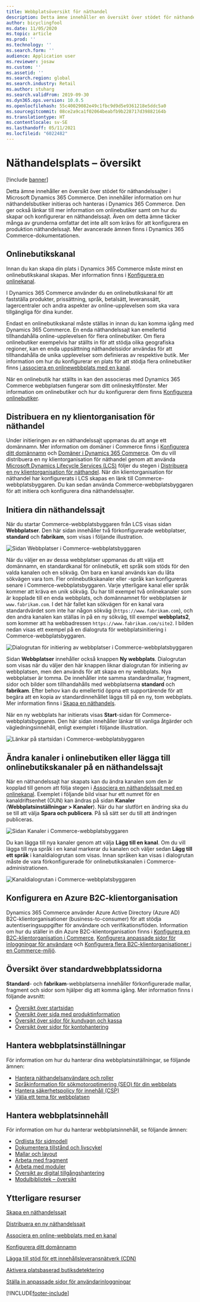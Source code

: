 ```yaml
---
title: Webbplatsöversikt för näthandel
description: Detta ämne innehåller en översikt över stödet för näthandelssajter i Microsoft Dynamics 365 Commerce.
author: bicyclingfool
ms.date: 11/05/2020
ms.topic: article
ms.prod: ''
ms.technology: ''
ms.search.form: ''
audience: Application user
ms.reviewer: josaw
ms.custom: ''
ms.assetid: ''
ms.search.region: global
ms.search.industry: Retail
ms.author: stuharg
ms.search.validFrom: 2019-09-30
ms.dyn365.ops.version: 10.0.5
ms.openlocfilehash: 55c40029082e49c1fbc9d9d5e9361218e5ddc5a0
ms.sourcegitcommit: 08ce2a9ca1f02064beabfb9b228717d39882164b
ms.translationtype: HT
ms.contentlocale: sv-SE
ms.lasthandoff: 05/11/2021
ms.locfileid: "6022482"
---
```

# <a name="e-commerce-site-overview"></a>Näthandelsplats – översikt

[!include [banner](includes/banner.md)]

Detta ämne innehåller en översikt över stödet för näthandelssajter i Microsoft Dynamics 365 Commerce. Den innehåller information om hur näthandelsbutiker initieras och hanteras i Dynamics 365 Commerce. Den ger också länkar till mer information om onlinebutiker samt om hur du skapar och konfigurerar en näthandelssajt. Även om detta ämne täcker många av grunderna omfattar det inte allt som krävs för att konfigurera en produktion näthandelssajt. Mer avancerade ämnen finns i Dynamics 365 Commerce-dokumentationen.

## <a name="online-store-channel"></a>Onlinebutikskanal

Innan du kan skapa din plats i Dynamics 365 Commerce måste minst en onlinebutikskanal skapas. Mer information finns i [Konfigurera en onlinekanal](channel-setup-online.md). 

I Dynamics 365 Commerce använder du en onlinebutikskanal för att fastställa produkter, prissättning, språk, betalsätt, leveranssätt, lagercentraler och andra aspekter av online-upplevelsen som ska vara tillgängliga för dina kunder.

Endast en onlinebutikskanal måste ställas in innan du kan komma igång med Dynamics 365 Commerce. En enda näthandelssajt kan emellertid tillhandahålla online-upplevelsen för flera onlinebutiker. Om flera onlinebutiker exempelvis har ställts in för att stödja olika geografiska regioner, kan en enda uppsättning näthandelssidor användas för att tillhandahålla de unika upplevelser som definieras av respektive butik. Mer information om hur du konfigurerar en plats för att stödja flera onlinebutiker finns [i associera en onlinewebbplats med en kanal](associate-site-online-store.md).

När en onlinebutik har ställts in kan den associeras med Dynamics 365 Commerce webbplatsen fungerar som ditt onlineskyltfönster. Mer information om onlinebutiker och hur du konfigurerar dem finns [Konfigurera onlinebutiker](/dynamics365/unified-operations/retail/online-stores).

## <a name="deploy-a-new-e-commerce-tenant"></a>Distribuera en ny klientorganisation för näthandel

Under initieringen av en näthandelssajt uppmanas du att ange ett domännamn. Mer information om domäner i Commerce finns i [Konfigurera ditt domännamn](configure-your-domain-name.md) och [Domäner i Dynamics 365 Commerce](domains-commerce.md). Om du vill distribuera en ny klientorganisation för näthandel genom att använda [Microsoft Dynamics Lifecycle Services (LCS)](/dynamics365/unified-operations/dev-itpro/lifecycle-services/lcs-user-guide) följer du stegen i [Distribuera en ny klientorganisation för näthandel](deploy-ecommerce-site.md). När din klientorganisation för näthandel har konfigurerats i LCS skapas en länk till Commerce-webbplatsbyggaren. Du kan sedan använda Commerce-webbplatsbyggaren för att initiera och konfigurera dina näthandelssajter.

## <a name="initialize-your-e-commerce-site"></a>Initiera din näthandelssajt

När du startar Commerce-webbplatsbyggaren från LCS visas sidan **Webbplatser**. Den här sidan innehåller två förkonfigurerade webbplatser, **standard** och **fabrikam**, som visas i följande illustration.

![Sidan Webbplatser i Commerce-webbplatsbyggaren](media/e-commerce-site-01.png)

När du väljer en av dessa webbplatser uppmanas du att välja ett domännamn, en standardkanal för onlinebutik, ett språk som stöds för den valda kanalen och en sökväg. Om bara en kanal används kan du låta sökvägen vara tom. Fler onlinebutikskanaler eller -språk kan konfigureras senare i Commerce-webbplatsbyggaren. Varje ytterligare kanal eller språk kommer att kräva en unik sökväg. Du har till exempel två onlinekanaler som är kopplade till en enda webbplats, och domännamnet för webbplatsen är `www.fabrikam.com`. I det här fallet kan sökvägen för en kanal vara standardvärdet som inte har någon sökväg (`https://www.fabrikam.com`), och den andra kanalen kan ställas in på en ny sökväg, till exempel **webbplats2**, som kommer att ha webbadressen `https://www.fabrikam.com/site2`. I bilden nedan visas ett exempel på en dialogruta för webbplatsinitiering i Commerce-webbplatsbyggaren.

![Dialogrutan för initiering av webbplatser i Commerce-webbplatsbyggaren](media/e-commerce-site-02.png)

Sidan **Webbplatser** innehåller också knappen **Ny webbplats**. Dialogrutan som visas när du väljer den här knappen liknar dialogrutan för initiering av webbplatsen, men den används för att skapa en ny webbplats. Nya webbplatser är tomma. De innehåller inte samma standardmallar, fragment, sidor och bilder som tillhandahålls med webbplatserna **standard** och **fabrikam**. Efter behov kan du emellertid öppna ett supportärende för att begära att en kopia av standardinnehållet läggs till på en ny, tom webbplats. Mer information finns i [Skapa en näthandels](create-ecommerce-site.md).

När en ny webbplats har initierats visas **Start**-sidan för Commerce-webbplatsbyggaren. Den här sidan innehåller länkar till vanliga åtgärder och vägledningsinnehåll, enligt exemplet i följande illustration.

![Länkar på startsidan i Commerce-webbplatsbyggaren](media/e-commerce-site-03.png)

## <a name="modify-online-store-channels-or-add-online-store-channels-to-an-e-commerce-site"></a>Ändra kanaler i onlinebutiken eller lägga till onlinebutikskanaler på en näthandelssajt

När en näthandelssajt har skapats kan du ändra kanalen som den är kopplad till genom att följa stegen i [Associera en näthandelssajt med en onlinekanal](associate-site-online-store.md). Exemplet i följande bild visar hur ett numret för en kanaldriftsenhet (OUN) kan ändras på sidan **Kanaler** (**Webbplatsinställningar \> Kanaler**). När du har slutfört en ändring ska du se till att välja **Spara och publicera**. På så sätt ser du till att ändringen publiceras.

![Sidan Kanaler i Commerce-webbplatsbyggaren](media/e-commerce-site-04.png)

Du kan lägga till nya kanaler genom att välja **Lägg till en kanal**. Om du vill lägga till nya språk i en kanal markerar du kanalen och väljer sedan **Lägg till ett språk** i kanaldialogrutan som visas. Innan språken kan visas i dialogrutan måste de vara förkonfigurerade för onlinebutikskanalen i Commerce-administrationen.

![Kanaldialogrutan i Commerce-webbplatsbyggaren](media/e-commerce-site-05.png)

## <a name="set-up-an-azure-b2c-tenant"></a>Konfigurera en Azure B2C-klientorganisation

Dynamics 365 Commerce använder Azure Active Directory (Azure AD) B2C-klientorganisationer (business-to-consumer) för att stödja autentiseringsuppgifter för användare och verifikationsflöden. Information om hur du ställer in din Azure B2C-klientorganisation finns i [Konfigurera en B2C-klientorganisation i Commerce](set-up-b2c-tenant.md), [Konfigurera anpassade sidor för inloggningar för användare](custom-pages-user-logins.md) och [Konfigurera flera B2C-klientorganisationer i en Commerce-miljö](configure-multi-b2c-tenants.md).

## <a name="overview-of-the-default-site-pages"></a>Översikt över standardwebbplatssidorna

**Standard**- och **fabrikam**-webbplatserna innehåller förkonfigurerade mallar, fragment och sidor som hjälper dig att komma igång. Mer information finns i följande avsnitt:

- [Översikt över startsidan](quick-tour-home-page.md)
- [Översikt över sida med produktinformation](quick-tour-pdp.md)
- [Översikt över sidor för kundvagn och kassa](quick-tour-cart-checkout.md)
- [Översikt över sidor för kontohantering](quick-tour-account-management.md)

## <a name="manage-site-settings"></a>Hantera webbplatsinställningar

För information om hur du hanterar dina webbplatsinställningar, se följande ämnen:

- [Hantera näthandelsanvändare och roller](manage-ecommerce-users-roles.md)
- [Språkinformation för sökmotoroptimering (SEO) för din webbplats](/search-engine-optimization-considerations.md)
- [Hantera säkerhetspolicy för innehåll (CSP)](manage-csp.md)
- [Välja ett tema för webbplatsen](select-site-theme.md)

## <a name="manage-site-content"></a>Hantera webbplatsinnehåll

För information om hur du hanterar webbplatsinnehåll, se följande ämnen:

- [Ordlista för sidmodell](page-elements-overview.md)
- [Dokumentera tillstånd och livscykel](document-states-overview.md)
- [Mallar och layout](templates-layouts-overview.md)
- [Arbeta med fragment](work-with-fragments.md)
- [Arbeta med moduler](work-with-modules.md)
- [Översikt av digital tillgångshantering](dam-overview.md)
- [Modulbibliotek – översikt](starter-kit-overview.md)

## <a name="additional-resources"></a>Ytterligare resurser

[Skapa en näthandelssajt](create-ecommerce-site.md)

[Distribuera en ny näthandelssajt](deploy-ecommerce-site.md)

[Associera en online-webbplats med en kanal](associate-site-online-store.md)

[Konfigurera ditt domännamn](configure-your-domain-name.md)

[Lägga till stöd för ett innehållsleveransnätverk (CDN)](add-cdn-support.md)

[Aktivera platsbaserad butiksdetektering](enable-store-detection.md)

[Ställa in anpassade sidor för användarinloggningar](custom-pages-user-logins.md)


[!INCLUDE[footer-include](../includes/footer-banner.md)]